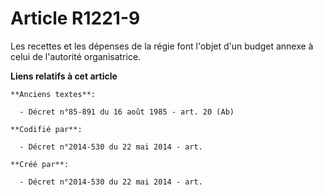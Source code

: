 # Article R1221-9

Les recettes et les dépenses de la régie font l'objet d'un budget annexe à celui de l'autorité organisatrice.

**Liens relatifs à cet article**

	**Anciens textes**:

	  - Décret n°85-891 du 16 août 1985 - art. 20 (Ab)

	**Codifié par**:

	  - Décret n°2014-530 du 22 mai 2014 - art.

	**Créé par**:

	  - Décret n°2014-530 du 22 mai 2014 - art.
